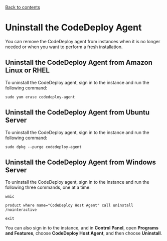 [Back to contents](index.md)

# Uninstall the CodeDeploy Agent<a name="codedeploy-agent-operations-uninstall"></a>

You can remove the CodeDeploy agent from instances when it is no longer needed or when you want to perform a fresh installation\.

## Uninstall the CodeDeploy Agent from Amazon Linux or RHEL<a name="codedeploy-agent-operations-uninstall-linux"></a>

To uninstall the CodeDeploy agent, sign in to the instance and run the following command:

```
sudo yum erase codedeploy-agent
```

## Uninstall the CodeDeploy Agent from Ubuntu Server<a name="codedeploy-agent-operations-uninstall-ubuntu"></a>

To uninstall the CodeDeploy agent, sign in to the instance and run the following command:

```
sudo dpkg --purge codedeploy-agent
```

## Uninstall the CodeDeploy Agent from Windows Server<a name="codedeploy-agent-operations-uninstall-windows"></a>

To uninstall the CodeDeploy agent, sign in to the instance and run the following three commands, one at a time:

```
wmic
```

```
product where name="CodeDeploy Host Agent" call uninstall /nointeractive
```

```
exit
```

You can also sign in to the instance, and in **Control Panel**, open **Programs and Features**, choose **CodeDeploy Host Agent**, and then choose **Uninstall**\.